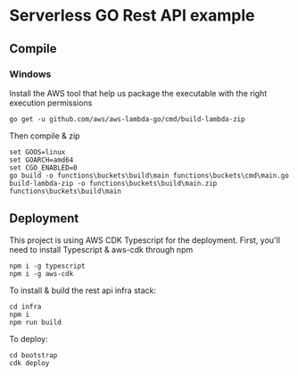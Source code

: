 # Serverless GO Rest API example 

## Compile

### Windows

Install the AWS tool that help us package the executable with the right execution permissions
```
go get -u github.com/aws/aws-lambda-go/cmd/build-lambda-zip 
```

Then compile & zip
```
set GOOS=linux
set GOARCH=amd64
set CGO_ENABLED=0
go build -o functions\buckets\build\main functions\buckets\cmd\main.go
build-lambda-zip -o functions\buckets\build\main.zip functions\buckets\build\main
```

## Deployment

This project is using AWS CDK Typescript for the deployment. First, you'll need to install 
Typescript & aws-cdk through npm 

```
npm i -g typescript
npm i -g aws-cdk
```

To install & build the rest api infra stack:

``` 
cd infra
npm i
npm run build
```

To deploy:

```
cd bootstrap
cdk deploy
```